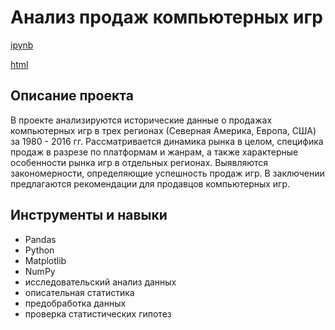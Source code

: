 # Анализ продаж компьютерных игр


[ipynb](https://github.com/daoreshina/DA-portfolio/blob/main/games/games.ipynb)

[html](https://raw.githubusercontent.com/daoreshina/DA-portfolio/main/games/games_html.html)


##

## Описание проекта
В проекте анализируются исторические данные о продажах компьютерных игр в трех регионах (Северная Америка, Европа, США) за 1980 - 2016 гг. 
Рассматривается динамика рынка в целом, специфика продаж в разрезе по платформам и жанрам, а также характерные особенности рынка игр в отдельных регионах.
Выявляются закономерности, определяющие успешность продаж игр.
В заключении предлагаются рекомендации для продавцов компьютерных игр.

##

## Инструменты и навыки
- Pandas
- Python
- Matplotlib
- NumPy
- исследовательский анализ данных
- описательная статистика
- предобработка данных
- проверка статистических гипотез
 
